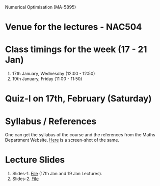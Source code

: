 Numerical Optimisation (MA-5895)
# Venue for the lectures - NAC504
# Class timings for the week (17 - 21 Jan)
1. 17th January, Wednesday (12:00 - 12:50)
2. 19th January, Friday (11:00 - 11:50)

# Quiz-I on 17th, February (Saturday)

# Syllabus / References 
One can get the syllabus of the course and the references from the Maths Department Website. [Here](Lecture_slides_etc/MA-5895_syllabus.png) is a screen-shot of the same.

# Lecture Slides
1. Slides-1. [File](Lecture_slides_etc/slides-1.pdf) (17th Jan and 19 Jan Lectures).
2. Slides-2. [File](Lecture_slides_etc/slides-2.pdf)
